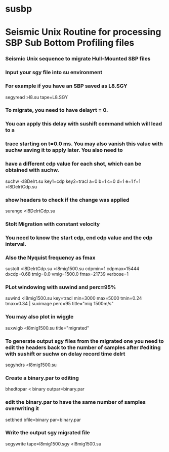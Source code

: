 # susbp
# Seismic Unix Routine for processing SBP Sub Bottom Profiling files

### Seismic Unix sequence to migrate Hull-Mounted SBP files

### Input your sgy file into su environment
### For example if you have an SBP saved as L8.SGY
segyread >l8.su tape=L8.SGY

### To migrate, you need to have delayrt = 0. 
### You can apply this delay with sushift command which will lead to a 
### trace starting on t=0.0 ms. You may also vanish this value with suchw saving it to apply later. You also need to 
### have a different cdp value for each shot, which can be obtained with suchw.
suchw <l8Delrt.su key1=cdp key2=tracl a=0 b=1 c=0 d=1 e=1 f=1 >l8DelrtCdp.su

### show headers to check if the change was applied
surange <l8DelrtCdp.su

### Stolt Migration with constant velocity
### You need to know the start cdp, end cdp value and the cdp interval. 
### Also the Nyquist frequency as fmax
sustolt <l8DelrtCdp.su >l8mig1500.su cdpmin=1 cdpmax=15444 dxcdp=0.68 tmig=0.0 vmig=1500.0 fmax=21739 verbose=1

### PLot windowing with suwind and perc=95%
suwind <l8mig1500.su key=tracl min=3000 max=5000 tmin=0.24 tmax=0.34 | suximage perc=95 title="mig 1500m/s"

### You may also plot in wiggle
suxwigb <l8mig1500.su title="migrated"

### To generate output sgy files from the migrated one you need to edit the headers back to the number of samples after #editing with sushift or suchw on delay record time delrt
segyhdrs <l8mig1500.su

### Create a binary.par to editing
bhedtopar < binary outpar=binary.par

### edit the binary.par to have the same number of samples overwriting it
setbhed bfile=binary par=binary.par

### Write the output sgy migrated file
segywrite tape=l8mig1500.sgy <l8mig1500.su
